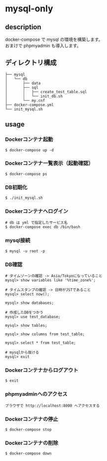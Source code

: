 # mysql-only

## description

docker-compose で mysql の環境を構築します。  
おまけで phpmyadmin も導入します。  

## ディレクトリ構成
```
├── mysql
│   └── db
│       ├── data
│       ├── sql
│       │   ├── create_test_table.sql
│       │   └── init_db.sh
│       └── my.cnf
├── docker-compose.yml
└── init_mysql.sh
```

## usage

### Dockerコンテナ起動
```
$ docker-compose up -d
```

### Dockerコンテナ一覧表示（起動確認）
```
$ docker-compose ps
```

### DB初期化
```
$ ./init_mysql.sh
```

### Dockerコンテナへログイン
```
# db は yml で指定したサービス名
$ docker-compose exec db /bin/bash
```

### mysql接続
```
$ mysql -u root -p
```

### DB確認
```
# タイムゾーンの確認 -> Asia/Tokyoになっていること
mysql> show variables like '%time_zone%';

# タイムスタンプの確認 -> 日時がJSTであること
mysql> select now();

mysql> show databases;

# 作成したDBをつかう
mysql> use test_database;

mysql> show tables;

mysql> show columns from test_table;

mysql> select * from test_table;

# mysqlから抜ける
mysql> exit
```

### Dockerコンテナからログアウト
```
$ exit
```

### phpmyadminへのアクセス
```
ブラウザで http://localhost:8000 へアクセスする
```

### Dockerコンテナの停止
```
$ docker-compose stop
```

### Dockerコンテナの削除
```
$ docker-compose down
```
